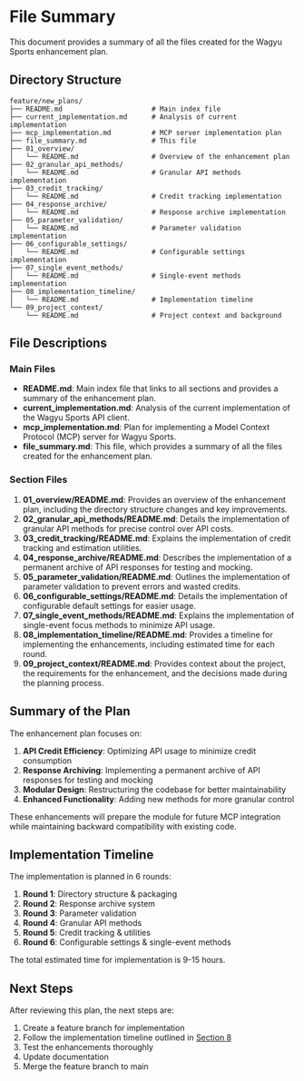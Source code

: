 # File Summary

This document provides a summary of all the files created for the Wagyu Sports enhancement plan.

## Directory Structure

```
feature/new_plans/
├── README.md                      # Main index file
├── current_implementation.md      # Analysis of current implementation
├── mcp_implementation.md          # MCP server implementation plan
├── file_summary.md                # This file
├── 01_overview/
│   └── README.md                  # Overview of the enhancement plan
├── 02_granular_api_methods/
│   └── README.md                  # Granular API methods implementation
├── 03_credit_tracking/
│   └── README.md                  # Credit tracking implementation
├── 04_response_archive/
│   └── README.md                  # Response archive implementation
├── 05_parameter_validation/
│   └── README.md                  # Parameter validation implementation
├── 06_configurable_settings/
│   └── README.md                  # Configurable settings implementation
├── 07_single_event_methods/
│   └── README.md                  # Single-event methods implementation
├── 08_implementation_timeline/
│   └── README.md                  # Implementation timeline
└── 09_project_context/
    └── README.md                  # Project context and background
```

## File Descriptions

### Main Files

- **README.md**: Main index file that links to all sections and provides a summary of the enhancement plan.
- **current_implementation.md**: Analysis of the current implementation of the Wagyu Sports API client.
- **mcp_implementation.md**: Plan for implementing a Model Context Protocol (MCP) server for Wagyu Sports.
- **file_summary.md**: This file, which provides a summary of all the files created for the enhancement plan.

### Section Files

1. **01_overview/README.md**: Provides an overview of the enhancement plan, including the directory structure changes and key improvements.
2. **02_granular_api_methods/README.md**: Details the implementation of granular API methods for precise control over API costs.
3. **03_credit_tracking/README.md**: Explains the implementation of credit tracking and estimation utilities.
4. **04_response_archive/README.md**: Describes the implementation of a permanent archive of API responses for testing and mocking.
5. **05_parameter_validation/README.md**: Outlines the implementation of parameter validation to prevent errors and wasted credits.
6. **06_configurable_settings/README.md**: Details the implementation of configurable default settings for easier usage.
7. **07_single_event_methods/README.md**: Explains the implementation of single-event focus methods to minimize API usage.
8. **08_implementation_timeline/README.md**: Provides a timeline for implementing the enhancements, including estimated time for each round.
9. **09_project_context/README.md**: Provides context about the project, the requirements for the enhancement, and the decisions made during the planning process.

## Summary of the Plan

The enhancement plan focuses on:

1. **API Credit Efficiency**: Optimizing API usage to minimize credit consumption
2. **Response Archiving**: Implementing a permanent archive of API responses for testing and mocking
3. **Modular Design**: Restructuring the codebase for better maintainability
4. **Enhanced Functionality**: Adding new methods for more granular control

These enhancements will prepare the module for future MCP integration while maintaining backward compatibility with existing code.

## Implementation Timeline

The implementation is planned in 6 rounds:

1. **Round 1**: Directory structure & packaging
2. **Round 2**: Response archive system
3. **Round 3**: Parameter validation
4. **Round 4**: Granular API methods
5. **Round 5**: Credit tracking & utilities
6. **Round 6**: Configurable settings & single-event methods

The total estimated time for implementation is 9-15 hours.

## Next Steps

After reviewing this plan, the next steps are:

1. Create a feature branch for implementation
2. Follow the implementation timeline outlined in [Section 8](08_implementation_timeline/README.md)
3. Test the enhancements thoroughly
4. Update documentation
5. Merge the feature branch to main

